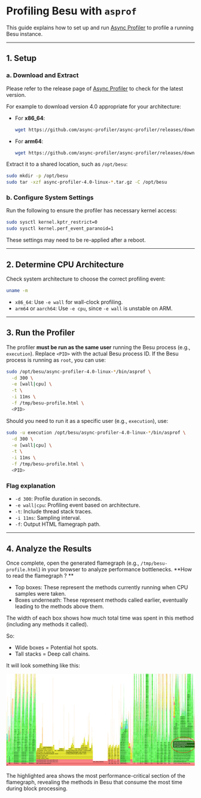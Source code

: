 # Profiling Besu with `asprof`

This guide explains how to set up and run [Async Profiler](https://github.com/async-profiler/async-profiler) to profile a running Besu instance.

---

## 1. Setup

### a. Download and Extract

Please refer to the release page of [Async Profiler](https://github.com/async-profiler/async-profiler/releases) to check for the latest version.

For example to download version 4.0 appropriate for your architecture:

- For **x86_64**:
  ```bash
  wget https://github.com/async-profiler/async-profiler/releases/download/v4.0/async-profiler-4.0-linux-x64.tar.gz
  ```
- For **arm64**:
  ```bash
  wget https://github.com/async-profiler/async-profiler/releases/download/v4.0/async-profiler-4.0-linux-arm64.tar.gz
  ```

Extract it to a shared location, such as `/opt/besu`:

```bash
sudo mkdir -p /opt/besu
sudo tar -xzf async-profiler-4.0-linux-*.tar.gz -C /opt/besu
```

### b. Configure System Settings

Run the following to ensure the profiler has necessary kernel access:

```bash
sudo sysctl kernel.kptr_restrict=0
sudo sysctl kernel.perf_event_paranoid=1
```

These settings may need to be re-applied after a reboot.

---

## 2. Determine CPU Architecture

Check system architecture to choose the correct profiling event:

```bash
uname -m
```

- `x86_64`: Use `-e wall` for wall-clock profiling.
- `arm64` or `aarch64`: Use `-e cpu`, since `-e wall` is unstable on ARM.

---

## 3. Run the Profiler

The profiler **must be run as the same user** running the Besu process (e.g., `execution`). Replace `<PID>` with the actual Besu process ID. If the Besu process is running as `root`, you can use:

```bash
sudo /opt/besu/async-profiler-4.0-linux-*/bin/asprof \
  -d 300 \
  -e [wall|cpu] \
  -t \
  -i 11ms \
  -f /tmp/besu-profile.html \
  <PID>
```

Should you need to run it as a specific user (e.g., `execution`), use:

```bash
sudo -u execution /opt/besu/async-profiler-4.0-linux-*/bin/asprof \
  -d 300 \
  -e [wall|cpu] \
  -t \
  -i 11ms \
  -f /tmp/besu-profile.html \
  <PID>
```

### Flag explanation

- `-d 300`: Profile duration in seconds.
- `-e wall|cpu`: Profiling event based on architecture.
- `-t`: Include thread stack traces.
- `-i 11ms`: Sampling interval.
- `-f`: Output HTML flamegraph path.

---

## 4. Analyze the Results

Once complete, open the generated flamegraph (e.g., `/tmp/besu-profile.html`) in your browser to analyze performance bottlenecks.
**How to read the flamegraph ? **

- Top boxes: These represent the methods currently running when CPU samples were taken.
- Boxes underneath: These represent methods called earlier, eventually leading to the methods above them.

The width of each box shows how much total time was spent in this method (including any methods it called).

So:

- Wide boxes = Potential hot spots.
- Tall stacks = Deep call chains.

It will look something like this:

![image](images/flamegraph_01.png)

The highlighted area shows the most performance-critical section of the flamegraph, revealing the methods in Besu that consume the most time during block processing.
